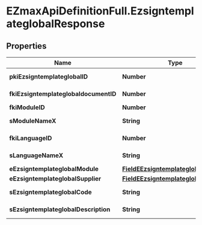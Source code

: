 # EZmaxApiDefinitionFull.EzsigntemplateglobalResponse

## Properties

Name | Type | Description | Notes
------------ | ------------- | ------------- | -------------
**pkiEzsigntemplateglobalID** | **Number** | The unique ID of the Ezsigntemplateglobal | 
**fkiEzsigntemplateglobaldocumentID** | **Number** | The unique ID of the Ezsigntemplateglobaldocument | 
**fkiModuleID** | **Number** | The unique ID of the Module | 
**sModuleNameX** | **String** | The Name of the Module in the language of the requester | [optional] 
**fkiLanguageID** | **Number** | The unique ID of the Language.  Valid values:  |Value|Description| |-|-| |1|French| |2|English| | 
**sLanguageNameX** | **String** | The Name of the Language in the language of the requester | 
**eEzsigntemplateglobalModule** | [**FieldEEzsigntemplateglobalModule**](FieldEEzsigntemplateglobalModule.md) |  | 
**eEzsigntemplateglobalSupplier** | [**FieldEEzsigntemplateglobalSupplier**](FieldEEzsigntemplateglobalSupplier.md) |  | 
**sEzsigntemplateglobalCode** | **String** | The Code of the Ezsigntemplateglobal | 
**sEzsigntemplateglobalDescription** | **String** | The description of the Ezsigntemplate | 



